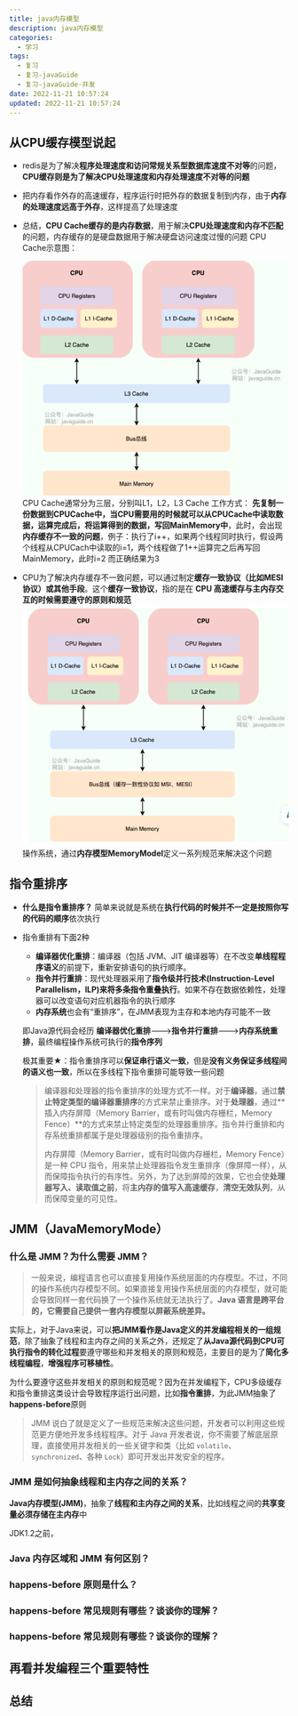 ```yaml
---
title: java内存模型
description: java内存模型
categories:
  - 学习
tags:
  - 复习
  - 复习-javaGuide
  - 复习-javaGuide-并发
date: 2022-11-21 10:57:24
updated: 2022-11-21 10:57:24
---
```


## 从CPU缓存模型说起

- redis是为了解决**程序处理速度和访问常规关系型数据库速度不对等**的问题，**CPU缓存则是为了解决CPU处理速度和内存处理速度不对等的问题**

- 把内存看作外存的高速缓存，程序运行时把外存的数据复制到内存，由于**内存的处理速度远高于外存**，这样提高了处理速度

- 总结，**CPU Cache缓存的是内存数据**，用于解决**CPU处理速度和内存不匹配**的问题，内存缓存的是硬盘数据用于解决硬盘访问速度过慢的问题
  CPU Cache示意图：  

  ![image-20221121161418654](https://raw.githubusercontent.com/lwmfjc/lwmfjc.github.io.resource/main/img/image-20221121161418654.png)
  CPU Cache通常分为三层，分别叫L1，L2，L3 Cache
  工作方式：  **先复制一份数据到CPUCache中，当CPU需要用的时候就可以从CPUCache中读取数据，运算完成后，将运算得到的数据，写回MainMemory中**，此时，会出现**内存缓存不一致的问题**，例子：执行了i++，如果两个线程同时执行，假设两个线程从CPUCach中读取的i=1，两个线程做了1++运算完之后再写回MainMemory，此时i=2 而正确结果为3

- CPU为了解决内存缓存不一致问题，可以通过制定**缓存一致协议（比如MESI协议）或其他手段**。这个**缓存一致协议**，指的是在 **CPU 高速缓存与主内存交互的时候需要遵守的原则和规范**
  ![image-20221121163447850](https://raw.githubusercontent.com/lwmfjc/lwmfjc.github.io.resource/main/img/image-20221121163447850.png)
  操作系统，通过**内存模型MemoryModel**定义一系列规范来解决这个问题

## 指令重排序

- **什么是指令重排序？** 简单来说就是系统在**执行代码的时候并不一定是按照你写的代码的顺序**依次执行

- 指令重排有下面2种

  - **编译器优化重排**：编译器（包括 JVM、JIT 编译器等）在不改变**单线程程序语义**的前提下，重新安排语句的执行顺序。
  - **指令并行重排**：现代处理器采用了**指令级并行技术(Instruction-Level Parallelism，ILP)来将多条指令重叠执行**。如果不存在数据依赖性，处理器可以改变语句对应机器指令的执行顺序
  - **内存系统**也会有“重排序”，在JMM表现为主存和本地内存可能不一致

  即Java源代码会经历 **编译器优化重排**--->**指令并行重排**--->**内存系统重排**，最终编程操作系统可执行的**指令序列**

  极其重要★：指令重排序可以**保证串行语义一致**，但是**没有义务保证多线程间的语义也一致**，所以在多线程下指令重排可能导致一些问题

  > 编译器和处理器的指令重排序的处理方式不一样。对于**编译器**，通过**禁止特定类型的编译器重排序**的方式来禁止重排序。对于**处理器**，通过**插入内存屏障（Memory Barrier，或有时叫做内存栅栏，Memory Fence）**的方式来禁止特定类型的处理器重排序。指令并行重排和内存系统重排都属于是处理器级别的指令重排序。
  >
  > 内存屏障（Memory Barrier，或有时叫做内存栅栏，Memory Fence）是一种 CPU 指令，用来禁止处理器指令发生重排序（像屏障一样），从而保障指令执行的有序性。另外，为了达到屏障的效果，它也会使**处理器写入、读取值之前**，将**主内存的值写入高速缓存**，**清空无效队列**，从而保障变量的可见性。

## JMM（JavaMemoryMode）

### 什么是 JMM？为什么需要 JMM？

> 一般来说，编程语言也可以直接复用操作系统层面的内存模型。不过，不同的操作系统内存模型不同。如果直接复用操作系统层面的内存模型，就可能会导致同样一套代码换了一个操作系统就无法执行了。**Java 语言是跨平台的，它需要自己提供一套内存模型以屏蔽系统差异。**

实际上，对于Java来说，可以**把JMM看作是Java定义的并发编程相关的一组规范**，除了抽象了线程和主内存之间的关系之外，还规定了**从Java源代码到CPU可执行指令的转化过程**要遵守哪些和并发相关的原则和规范，主要目的是为了**简化多线程编程**，**增强程序可移植性**。  

为什么要遵守这些并发相关的原则和规范呢？因为在并发编程下，CPU多级缓存和指令重排这类设计会导致程序运行出问题，比如**指令重排**，为此JMM抽象了**happens-before**原则

> JMM 说白了就是定义了一些规范来解决这些问题，开发者可以利用这些规范更方便地开发多线程程序。对于 Java 开发者说，你不需要了解底层原理，直接使用并发相关的一些关键字和类（比如 `volatile`、`synchronized`、各种 `Lock`）即可开发出并发安全的程序。

### JMM 是如何抽象线程和主内存之间的关系？

**Java内存模型(JMM)**，抽象了**线程和主内存之间的关系**，比如线程之间的**共享变量必须存储在主内存**中

JDK1.2之前，

### Java 内存区域和 JMM 有何区别？

### happens-before 原则是什么？

### happens-before 常见规则有哪些？谈谈你的理解？

### happens-before 常见规则有哪些？谈谈你的理解？

## 再看并发编程三个重要特性

## 总结


